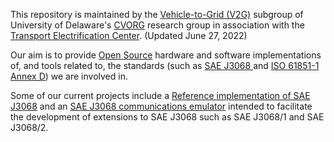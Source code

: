 This repository is maintained by the [Vehicle-to-Grid (V2G)](https://en.wikipedia.org/wiki/Vehicle-to-grid) subgroup of University of Delaware's [CVORG](https://www.cvorg.ece.udel.edu/) research group in association with the [Transport Electrification Center](https://sites.udel.edu/jamcl/).  (Updated June 27, 2022)

Our aim is to provide [Open Source](https://en.wikipedia.org/wiki/Open_source) hardware and software implementations of, and tools related to, the standards (such as [SAE J3068 ](https://www.sae.org/standards/content/j3068_201804/) and [ISO 61851-1 Annex D](https://www.cvorg.ece.udel.edu/ev-center/iec-61851-1-annex-d/)) we are involved in.  

Some of our current projects include a [Reference implementation of SAE J3068](https://github.com/udv2g/saej3068-ref) and an [SAE J3068 communications emulator](https://github.com/udv2g/saej3068-emulator) intended to facilitate the development of extensions to SAE J3068 such as SAE J3068/1 and SAE J3068/2.  
